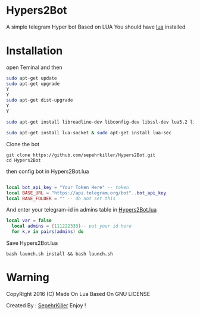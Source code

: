 # Hypers2Bot

A simple telegram Hyper bot Based on LUA
You should have [lua](http://www.lua.org/) installed

# Installation

open Teminal and then

```bash
sudo apt-get update
sudo apt-get upgrade
Y
Y
sudo apt-get dist-upgrade
Y
Y

sudo apt-get install libreadline-dev libconfig-dev libssl-dev lua5.2 liblua5.2-dev libevent-dev make unzip git redis-server g++ libjansson-dev libpython-dev expat libexpat1-dev

sudo apt-get install lua-socket & sudo apt-get install lua-sec
```


Clone the bot

```
git clone https://github.com/sepehrkiller/Hypers2Bot.git
cd Hypers2Bot

```

then config bot in Hypers2Bot.lua

```lua

local bot_api_key = "Your Token Here" -- token
local BASE_URL = "https://api.telegram.org/bot"..bot_api_key
local BASE_FOLDER = "" -- do not set this
```

And enter your telegram-id in admins table in [Hypers2Bot.lua](https://github.com/sepehrkiller/Hypers2Bot/blob/master/Hypers2Bot.lua#L62)
```lua
local var = false
  local admins = {111222333}-- put your id here
  for k,v in pairs(admins) do

```

Save Hypers2Bot.lua

```
bash launch.sh install && bash launch.sh
``` 

# Warning

CopyRight 2016 (C)
Made On Lua
Based On GNU LICENSE

Created By : [SepehrKiller](https://telegram.me/sepehrkiller)
Enjoy !
